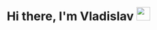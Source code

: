 <h1 align="center">Hi there, I'm Vladislav</a> 
<img src="https://github.com/blackcater/blackcater/raw/main/images/Hi.gif" height="32"/></h1>
<h3?lines=[![Typing SVG](https://readme-typing-svg.herokuapp.com?color=%2336BCF7&lines=Junior+QA+Automation+Engineer)](https://git.io/typing-svg)/h3>

